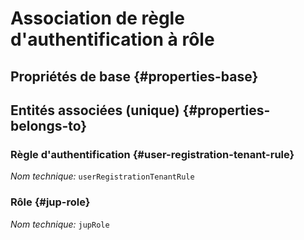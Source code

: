 # Association de règle d'authentification à rôle
<!--- THIS FILE IS GENERATED PLEASE DO NOT EDIT IT DIRECTLY --->



<OH code="userRegistrationTenantRuleToJupRole"/>


## Propriétés de base {#properties-base}



## Entités associées (unique) {#properties-belongs-to}

### Règle d'authentification {#user-registration-tenant-rule}



*Nom technique:* ```userRegistrationTenantRule```
<PH code="userRegistrationTenantRuleToJupRole:userRegistrationTenantRule"/>

### Rôle {#jup-role}



*Nom technique:* ```jupRole```
<PH code="userRegistrationTenantRuleToJupRole:jupRole"/>





